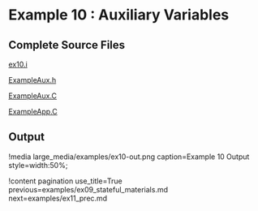 # Example 10 : Auxiliary Variables

[](---)

## Complete Source Files

[ex10.i](https://github.com/idaholab/moose/blob/devel/examples/ex10_aux/ex10.i)

[ExampleAux.h](https://github.com/idaholab/moose/blob/devel/examples/ex10_aux/include/auxkernels/ExampleAux.h)

[ExampleAux.C](https://github.com/idaholab/moose/blob/devel/examples/ex10_aux/src/auxkernels/ExampleAux.C)

[ExampleApp.C](https://github.com/idaholab/moose/blob/devel/examples/ex10_aux/src/base/ExampleApp.C)

[](---)

## Output

!media large_media/examples/ex10-out.png
       caption=Example 10 Output
       style=width:50%;

!content pagination use_title=True
                    previous=examples/ex09_stateful_materials.md
                    next=examples/ex11_prec.md
